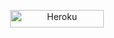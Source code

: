 
<p align="center">
<a href='https://dashboard.heroku.com/new?template=https://github.com/Mrhanstz/HANS-MD/tree/main' target="_blank"><img alt='Heroku' src='https://img.shields.io/badge/-heroku ‎ deploy-FF004D?style=for-the-badge&logo=heroku&logoColor=white'/< width=150 height=28/p></a>
